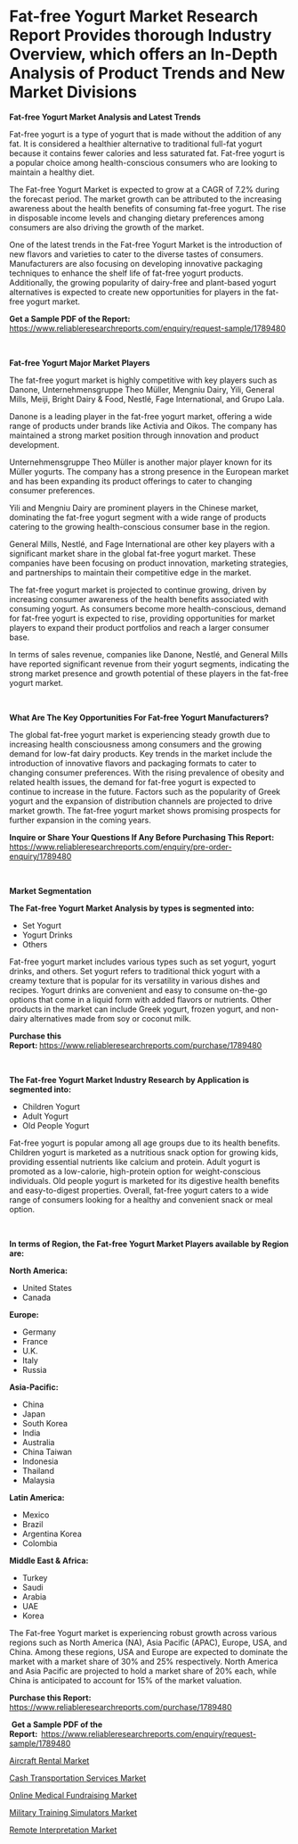 <p><h1>Fat-free Yogurt Market Research Report Provides thorough Industry Overview, which offers an In-Depth Analysis of Product Trends and New Market Divisions</h1></p><p><strong>Fat-free Yogurt Market Analysis and Latest Trends</strong></p>
<p><p>Fat-free yogurt is a type of yogurt that is made without the addition of any fat. It is considered a healthier alternative to traditional full-fat yogurt because it contains fewer calories and less saturated fat. Fat-free yogurt is a popular choice among health-conscious consumers who are looking to maintain a healthy diet.</p><p>The Fat-free Yogurt Market is expected to grow at a CAGR of 7.2% during the forecast period. The market growth can be attributed to the increasing awareness about the health benefits of consuming fat-free yogurt. The rise in disposable income levels and changing dietary preferences among consumers are also driving the growth of the market.</p><p>One of the latest trends in the Fat-free Yogurt Market is the introduction of new flavors and varieties to cater to the diverse tastes of consumers. Manufacturers are also focusing on developing innovative packaging techniques to enhance the shelf life of fat-free yogurt products. Additionally, the growing popularity of dairy-free and plant-based yogurt alternatives is expected to create new opportunities for players in the fat-free yogurt market.</p></p>
<p><strong>Get a Sample PDF of the Report:&nbsp;</strong> <a href="https://www.reliableresearchreports.com/enquiry/request-sample/1789480">https://www.reliableresearchreports.com/enquiry/request-sample/1789480</a></p>
<p>&nbsp;</p>
<p><strong>Fat-free Yogurt Major Market Players</strong></p>
<p><p>The fat-free yogurt market is highly competitive with key players such as Danone, Unternehmensgruppe Theo Müller, Mengniu Dairy, Yili, General Mills, Meiji, Bright Dairy & Food, Nestlé, Fage International, and Grupo Lala. </p><p>Danone is a leading player in the fat-free yogurt market, offering a wide range of products under brands like Activia and Oikos. The company has maintained a strong market position through innovation and product development. </p><p>Unternehmensgruppe Theo Müller is another major player known for its Müller yogurts. The company has a strong presence in the European market and has been expanding its product offerings to cater to changing consumer preferences. </p><p>Yili and Mengniu Dairy are prominent players in the Chinese market, dominating the fat-free yogurt segment with a wide range of products catering to the growing health-conscious consumer base in the region. </p><p>General Mills, Nestlé, and Fage International are other key players with a significant market share in the global fat-free yogurt market. These companies have been focusing on product innovation, marketing strategies, and partnerships to maintain their competitive edge in the market. </p><p>The fat-free yogurt market is projected to continue growing, driven by increasing consumer awareness of the health benefits associated with consuming yogurt. As consumers become more health-conscious, demand for fat-free yogurt is expected to rise, providing opportunities for market players to expand their product portfolios and reach a larger consumer base. </p><p>In terms of sales revenue, companies like Danone, Nestlé, and General Mills have reported significant revenue from their yogurt segments, indicating the strong market presence and growth potential of these players in the fat-free yogurt market.</p></p>
<p>&nbsp;</p>
<p><strong>What Are The Key Opportunities For Fat-free Yogurt Manufacturers?</strong></p>
<p><p>The global fat-free yogurt market is experiencing steady growth due to increasing health consciousness among consumers and the growing demand for low-fat dairy products. Key trends in the market include the introduction of innovative flavors and packaging formats to cater to changing consumer preferences. With the rising prevalence of obesity and related health issues, the demand for fat-free yogurt is expected to continue to increase in the future. Factors such as the popularity of Greek yogurt and the expansion of distribution channels are projected to drive market growth. The fat-free yogurt market shows promising prospects for further expansion in the coming years.</p></p>
<p><strong>Inquire or Share Your Questions If Any Before Purchasing This Report:</strong> <a href="https://www.reliableresearchreports.com/enquiry/pre-order-enquiry/1789480">https://www.reliableresearchreports.com/enquiry/pre-order-enquiry/1789480</a></p>
<p>&nbsp;</p>
<p><strong>Market Segmentation</strong></p>
<p><strong>The Fat-free Yogurt Market Analysis by types is segmented into:</strong></p>
<p><ul><li>Set Yogurt</li><li>Yogurt Drinks</li><li>Others</li></ul></p>
<p><p>Fat-free yogurt market includes various types such as set yogurt, yogurt drinks, and others. Set yogurt refers to traditional thick yogurt with a creamy texture that is popular for its versatility in various dishes and recipes. Yogurt drinks are convenient and easy to consume on-the-go options that come in a liquid form with added flavors or nutrients. Other products in the market can include Greek yogurt, frozen yogurt, and non-dairy alternatives made from soy or coconut milk.</p></p>
<p><strong>Purchase this Report:&nbsp;</strong><a href="https://www.reliableresearchreports.com/purchase/1789480">https://www.reliableresearchreports.com/purchase/1789480</a></p>
<p>&nbsp;</p>
<p><strong>The Fat-free Yogurt Market Industry Research by Application is segmented into:</strong></p>
<p><ul><li>Children Yogurt</li><li>Adult Yogurt</li><li>Old People Yogurt</li></ul></p>
<p><p>Fat-free yogurt is popular among all age groups due to its health benefits. Children yogurt is marketed as a nutritious snack option for growing kids, providing essential nutrients like calcium and protein. Adult yogurt is promoted as a low-calorie, high-protein option for weight-conscious individuals. Old people yogurt is marketed for its digestive health benefits and easy-to-digest properties. Overall, fat-free yogurt caters to a wide range of consumers looking for a healthy and convenient snack or meal option.</p></p>
<p>&nbsp;</p>
<p><strong>In terms of Region, the Fat-free Yogurt Market Players available by Region are:</strong></p>
<p>
    <p> <strong> North America: </strong>
        <ul>
            <li>United States</li>
            <li>Canada</li>
        </ul>
        </p> 
    <p> <strong> Europe: </strong>
        <ul>
            <li>Germany</li>
            <li>France</li>
            <li>U.K.</li>
            <li>Italy</li>
            <li>Russia</li>
        </ul>
        </p> 
    <p> <strong> Asia-Pacific: </strong>
        <ul>
            <li>China</li>
            <li>Japan</li>
            <li>South Korea</li>
            <li>India</li>
            <li>Australia</li>
            <li>China Taiwan</li>
            <li>Indonesia</li>
            <li>Thailand</li>
            <li>Malaysia</li>
        </ul>
        </p> 
    <p> <strong> Latin America: </strong>
        <ul>
            <li>Mexico</li>
            <li>Brazil</li>
            <li>Argentina Korea</li>
            <li>Colombia</li>
        </ul>
        </p> 
    <p> <strong> Middle East & Africa: </strong>
        <ul>
            <li>Turkey</li>
            <li>Saudi</li>
            <li>Arabia</li>
            <li>UAE</li>
            <li>Korea</li>
        </ul>
    </p>
    </p>
<p><p>The Fat-free Yogurt market is experiencing robust growth across various regions such as North America (NA), Asia Pacific (APAC), Europe, USA, and China. Among these regions, USA and Europe are expected to dominate the market with a market share of 30% and 25% respectively. North America and Asia Pacific are projected to hold a market share of 20% each, while China is anticipated to account for 15% of the market valuation.</p></p>
<p><strong>Purchase this Report: </strong><a href="https://www.reliableresearchreports.com/purchase/1789480">https://www.reliableresearchreports.com/purchase/1789480</a></p>
<p>&nbsp;<strong>Get a Sample PDF of the Report:&nbsp;&nbsp;</strong><a href="https://www.reliableresearchreports.com/enquiry/request-sample/1789480">https://www.reliableresearchreports.com/enquiry/request-sample/1789480</a></p>
<p><strong></strong></p>
<p><p><a href="https://medium.com/@geoanderson1978/aircraft-rental-market-the-key-to-successful-business-strategy-forecast-till-2031-34a07a7bcb62">Aircraft Rental Market</a></p><p><a href="https://medium.com/@nelsonhauck/cash-transportation-services-market-trends-forecast-and-competitive-analysis-to-2031-7bd0d679faf4">Cash Transportation Services Market</a></p><p><a href="https://medium.com/@nelsonhauck/online-medical-fundraising-market-the-key-to-successful-business-strategy-forecast-till-2031-455001e73282">Online Medical Fundraising Market</a></p><p><a href="https://medium.com/@geoanderson1978/military-training-simulators-market-competitive-analysis-market-trends-and-forecast-to-2031-1355cd9662fa">Military Training Simulators Market</a></p><p><a href="https://medium.com/@nayelibosco/remote-interpretation-market-the-key-to-successful-business-strategy-forecast-till-2031-911926573006">Remote Interpretation Market</a></p></p>